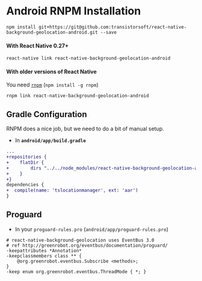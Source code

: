 # Android RNPM Installation

```shell
npm install git+https://git@github.com:transistorsoft/react-native-background-geolocation-android.git --save
```

#### With React Native 0.27+

```shell
react-native link react-native-background-geolocation-android
```

#### With older versions of React Native

You need [`rnpm`](https://github.com/rnpm/rnpm) (`npm install -g rnpm`)

```shell
rnpm link react-native-background-geolocation-android
```

## Gradle Configuration

RNPM does a nice job, but we need to do a bit of manual setup.

* In **`android/app/build.gradle`**

```diff
...
+repositories {
+    flatDir {
+        dirs "../../node_modules/react-native-background-geolocation-android/android/libs"
+    }
+}
dependencies {
+  compile(name: 'tslocationmanager', ext: 'aar')
}
```

## Proguard

* In your `proguard-rules.pro` (`android/app/proguard-rules.pro`)

```proguard
# react-native-background-geolocation uses EventBus 3.0
# ref http://greenrobot.org/eventbus/documentation/proguard/
-keepattributes *Annotation*
-keepclassmembers class ** {
    @org.greenrobot.eventbus.Subscribe <methods>;
}
-keep enum org.greenrobot.eventbus.ThreadMode { *; }
```
